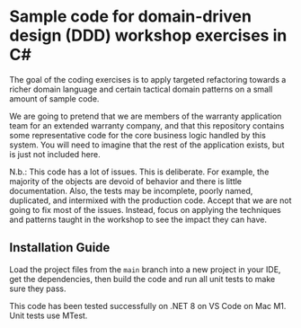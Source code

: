 # Sample code for domain-driven design (DDD) workshop exercises in C#

The goal of the coding exercises is to apply targeted refactoring towards a richer domain language and certain tactical domain patterns on a small amount of sample code.

We are going to pretend that we are members of the warranty application team for an extended warranty company, and that this repository contains some representative code for the core business logic handled by this system. You will need to imagine that the rest of the application exists, but is just not included here.

N.b.: This code has a lot of issues. This is deliberate. For example, the majority of the objects are devoid of behavior and there is little documentation. Also, the tests may be incomplete, poorly named, duplicated, and intermixed with the production code. Accept that we are not going to fix most of the issues. Instead, focus on applying the techniques and patterns taught in the workshop to see the impact they can have.

## Installation Guide

Load the project files from the `main` branch into a new project in your IDE, get the dependencies, then build the code and run all unit tests to make sure they pass.

This code has been tested successfully on .NET 8 on VS Code on Mac M1. Unit tests use MTest.
